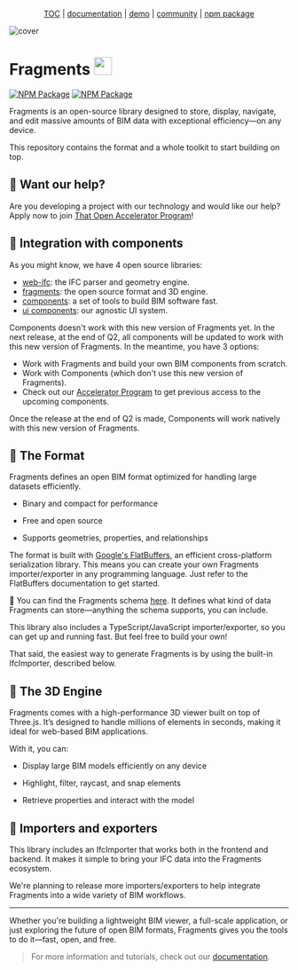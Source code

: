 <p align="center">
  <a href="https://thatopen.com/">TOC</a>
  |
  <a href="https://docs.thatopen.com/intro">documentation</a>
  |
  <a href="https://thatopen.github.io/engine_fragment/examples/FragmentsModels/">demo</a>
  |
  <a href="https://people.thatopen.com/">community</a>
  |
  <a href="https://www.npmjs.com/package/openbim-components">npm package</a>
</p>

![cover](https://thatopen.github.io/engine_components/resources/cover.png)


<h1>Fragments <img src="https://thatopen.github.io/engine_components/resources/favicon.ico" width="32"/></h1>

[![NPM Package][npm]][npm-url]
[![NPM Package][npm-downloads]][npm-url]

Fragments is an open-source library designed to store, display, navigate, and edit massive amounts of BIM data with exceptional efficiency—on any device.

This repository contains the format and a whole toolkit to start building on top.

## 🤝 Want our help?
Are you developing a project with our technology and would like our help?
Apply now to join [That Open Accelerator Program](https://thatopen.com/accelerator)!


## 🧩 Integration with components
As you might know, we have 4 open source libraries:
- [web-ifc](https://github.com/ThatOpen/engine_web-ifc): the IFC parser and geometry engine.
- [fragments](https://github.com/ThatOpen/engine_fragment): the open source format and 3D engine.
- [components](https://github.com/ThatOpen/engine_components): a set of tools to build BIM software fast. 
- [ui components](https://github.com/ThatOpen/engine_ui-components): our agnostic UI system.

Components doesn't work with this new version of Fragments yet. In the next release, at the end of Q2, all components will be updated to work with this new version of Fragments. In the meantime, you have 3 options:

- Work with Fragments and build your own BIM components from scratch.
- Work with Components (which don't use this new version of Fragments).
- Check out our [Accelerator Program](https://thatopen.com/accelerator) to get previous access to the upcoming components.

Once the release at the end of Q2 is made, Components will work natively with this new version of Fragments.


## 🧩 The Format
Fragments defines an open BIM format optimized for handling large datasets efficiently.

- Binary and compact for performance

- Free and open source

- Supports geometries, properties, and relationships

The format is built with [Google's FlatBuffers](https://flatbuffers.dev/), an efficient cross-platform serialization library. This means you can create your own Fragments importer/exporter in any programming language. Just refer to the FlatBuffers documentation to get started.

📄 You can find the Fragments schema [here](https://github.com/ThatOpen/engine_fragment/blob/main/packages/fragments/flatbuffers/index.fbs). It defines what kind of data Fragments can store—anything the schema supports, you can include.

This library also includes a TypeScript/JavaScript importer/exporter, so you can get up and running fast. But feel free to build your own!

That said, the easiest way to generate Fragments is by using the built-in IfcImporter, described below.


## 🚀 The 3D Engine

Fragments comes with a high-performance 3D viewer built on top of Three.js. It’s designed to handle millions of elements in seconds, making it ideal for web-based BIM applications.

With it, you can:

- Display large BIM models efficiently on any device

- Highlight, filter, raycast, and snap elements

- Retrieve properties and interact with the model


## 🔄 Importers and exporters

This library includes an IfcImporter that works both in the frontend and backend. It makes it simple to bring your IFC data into the Fragments ecosystem.

We're planning to release more importers/exporters to help integrate Fragments into a wide variety of BIM workflows.

---

Whether you're building a lightweight BIM viewer, a full-scale application, or just exploring the future of open BIM formats, Fragments gives you the tools to do it—fast, open, and free.

> For more information and tutorials, check out our [documentation](https://docs.thatopen.com/intro).


[npm]: https://img.shields.io/npm/v/@thatopen/fragments
[npm-url]: https://www.npmjs.com/package/@thatopen/fragments
[npm-downloads]: https://img.shields.io/npm/dw/@thatopen/fragments
